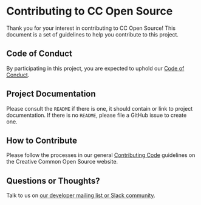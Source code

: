 # Contributing to CC Open Source

Thank you for your interest in contributing to CC Open Source! This document is a set of guidelines to help you contribute to this project.

## Code of Conduct

By participating in this project, you are expected to uphold our [Code of Conduct](https://creativecommons.github.io/community/code-of-conduct/).

## Project Documentation

Please consult the `README` if there is one, it should contain or link to project documentation. If there is no `README`, please file a GitHub issue to create one.

## How to Contribute

Please follow the processes in our general [Contributing Code](https://creativecommons.github.io/contributing-code/) guidelines on the Creative Common Open Source website.

## Questions or Thoughts?

Talk to us on [our developer mailing list or Slack community](https://creativecommons.github.io/community/).
